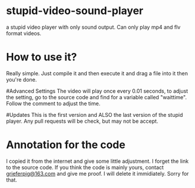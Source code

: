 # stupid-video-sound-player
a stupid video player with only sound output. Can only play mp4 and flv format videos.

# How to use it?
Really simple. Just compile it and then execute it and drag a file into it then you're done.

#Advanced Settings
The video will play once every 0.01 seconds, to adjust the setting, go to the source code and find for a variable called "waittime". Follow the comment to adjust the time.

#Updates
This is the first version and ALSO the last version of the stupid player. Any pull requests will be check, but may not be accept.

# Annotation for the code
I copied it from the internet and give some little adjustment. I forget the link to the source code. If you think the code is mainly yours, contact grieferpig@163.com and give me proof. I will delete it immidiately. Sorry for that.
